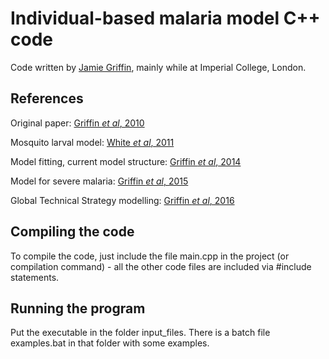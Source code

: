
# Individual-based malaria model C++ code

Code written by [Jamie Griffin](http://www.maths.qmul.ac.uk/people/jgriffin), mainly while at Imperial College, London.

## __References__
  
 Original paper: [Griffin *et al*, 2010](http://journals.plos.org/plosmedicine/article?id=10.1371/journal.pmed.1000324)
  
 Mosquito larval model: [White *et al*, 2011](https://parasitesandvectors.biomedcentral.com/articles/10.1186/1756-3305-4-153)
  
 Model fitting, current model structure: [Griffin *et al*, 2014](https://www.nature.com/articles/ncomms4136)
  
 Model for severe malaria: [Griffin *et al*, 2015](http://rspb.royalsocietypublishing.org/content/282/1801/20142657)
  
 Global Technical Strategy modelling: [Griffin *et al*, 2016](http://www.thelancet.com/journals/laninf/article/PIIS1473-3099(15)00423-5/abstract)
 
## __Compiling the code__

To compile the code, just include the file main.cpp in the project (or compilation command) - all the other code files are included via #include statements. 

## __Running the program__

Put the executable in the folder input_files. There is a batch file examples.bat in that folder with some examples.
